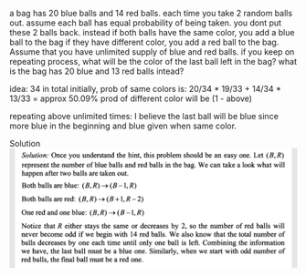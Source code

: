 a bag has 20 blue balls and 14 red balls.
each time you take 2 random balls out. assume each ball has equal probability of being taken.
you dont put these 2 balls back. instead if both balls have the same color, you add a blue ball to the bag
if they have different color, you add a red ball to the bag. Assume that you have unlimited supply of blue and red balls.
if you keep on repeating process, 
what will be the color of the last ball left in the bag?
what is the bag has 20 blue and 13 red balls intead?

idea:
34 in total initially, 
prob of same colors is:
20/34 * 19/33 + 14/34 * 13/33 = approx 50.09%
prod of different color will be (1 - above)

repeating above unlimited times: I believe the last ball will be blue since more blue in the beginning and blue given
when same color.


Solution
![alt text](last_ball_1.PNG "Analysis")
